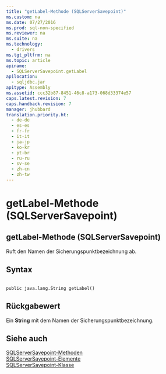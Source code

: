 ```yaml
---
title: "getLabel-Methode (SQLServerSavepoint)"
ms.custom: na
ms.date: 07/27/2016
ms.prod: sql-non-specified
ms.reviewer: na
ms.suite: na
ms.technology: 
  - drivers
ms.tgt_pltfrm: na
ms.topic: article
apiname: 
  - SQLServerSavepoint.getLabel
apilocation: 
  - sqljdbc.jar
apitype: Assembly
ms.assetid: ccc32b87-8451-46c8-a173-068d33374e57
caps.latest.revision: 7
caps.handback.revision: 7
manager: jhubbard
translation.priority.ht: 
  - de-de
  - es-es
  - fr-fr
  - it-it
  - ja-jp
  - ko-kr
  - pt-br
  - ru-ru
  - sv-se
  - zh-cn
  - zh-tw
---
```

# getLabel-Methode (SQLServerSavepoint)
    
## getLabel\-Methode \(SQLServerSavepoint\)  
 Ruft den Namen der Sicherungspunktbezeichnung ab.  
  
## Syntax  
  
```  
  
public java.lang.String getLabel()  
```  
  
## Rückgabewert  
 Ein **String** mit dem Namen der Sicherungspunktbezeichnung.  
  
## Siehe auch  
 [SQLServerSavepoint-Methoden](../content/SQLServerSavepoint-Methods.md)   
 [SQLServerSavepoint-Elemente](../content/SQLServerSavepoint-Members.md)   
 [SQLServerSavepoint-Klasse](../content/SQLServerSavepoint-Class.md)  
  
  